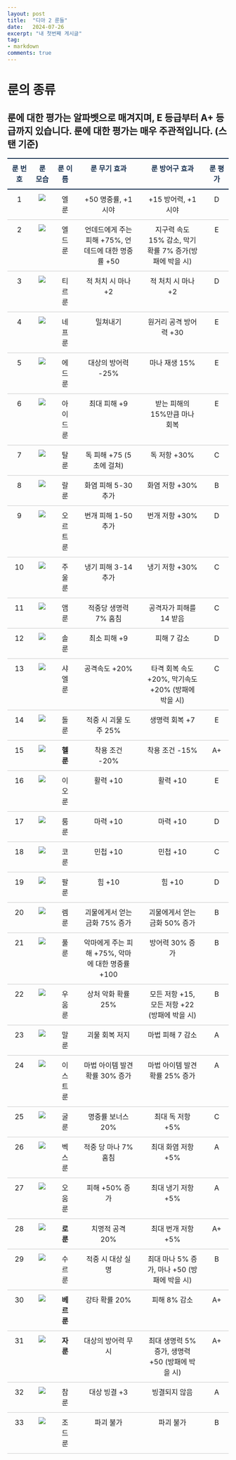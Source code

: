 ```yaml
---
layout: post
title:  "디아 2 룬들"
date:   2024-07-26
excerpt: "내 첫번째 게시글"
tag:
- markdown
comments: true
---
```

<style>
  /* 2way헤더와 라인포인트*/
  table {
      border-collapse: collapse;
      text-align: left;
      line-height: 1.5;
  }
  table thead th {
      text-align: center;
      padding: 10px;
      font-weight: bold;
      vertical-align: top;
      color: #1b3453;
      border-top: 2px solid #1b3453;
      border-bottom: 2px solid #1b3453;
  }
  table tbody th {
      padding: 10px 15px;
      font-weight: bold;
      vertical-align: top;
      border-bottom: 1px solid #ccc;
      background: #f3f6f7;
  }
  table td {
      padding: 10px 15px;
      vertical-align: top;
      border-bottom: 1px solid #ccc;
  }
</style>
# 룬의 종류
## 룬에 대한 평가는 알파벳으로 매겨지며, E 등급부터 A+ 등급까지 있습니다. 룬에 대한 평가는 매우 **주관적**입니다. (스탠 기준)

|룬 번호|룬 모습|룬 이름|룬 무기 효과|룬 방어구 효과|룬 평가|
|:---:|:---:|:---:|:---:|:---:|:---:|
|1|<img src="http://SilverTiger152.github.io/assets/img/El.PNG">|엘 룬|+50 명중률, +1 시야|+15 방어력, +1 시야|D|
|2|<img src="http://SilverTiger152.github.io/assets/img/Eld.PNG">|엘드 룬|언데드에게 주는 피해 +75%, 언데드에 대한 명중률 +50|지구력 속도 15% 감소, 막기 확률 7% 증가(방패에 박을 시)|E|
|3|<img src="http://SilverTiger152.github.io/assets/img/Tir.PNG">|티르 룬|적 처치 시 마나 +2|적 처치 시 마나 +2|D|
|4|<img src="http://SilverTiger152.github.io/assets/img/Nef.PNG">|네프 룬|밀쳐내기|원거리 공격 방어력 +30|E|
|5|<img src="http://SilverTiger152.github.io/assets/img/Ed.PNG">|에드 룬|대상의 방어력 -25%|마나 재생 15%|E|
|6|<img src="http://SilverTiger152.github.io/assets/img/Ith.PNG">|아이드 룬|최대 피해 +9|받는 피해의 15%만큼 마나 회복|E|
|7|<img src="http://SilverTiger152.github.io/assets/img/Tal.PNG">|탈 룬|독 피해 +75 (5초에 걸쳐)|독 저항 +30%|C|
|8|<img src="http://SilverTiger152.github.io/assets/img/Ral.PNG">|랄 룬|화염 피해 5-30 추가|화염 저항 +30%|B|
|9|<img src="http://SilverTiger152.github.io/assets/img/Ort.PNG">|오르트 룬|번개 피해 1-50 추가|번개 저항 +30%|D|
|10|<img src="http://SilverTiger152.github.io/assets/img/Thul.PNG">|주울 룬|냉기 피해 3-14 추가|냉기 저항 +30%|C|
|11|<img src="http://SilverTiger152.github.io/assets/img/Amn.PNG">|앰 룬|적중당 생명력 7% 훔침|공격자가 피해를 14 받음|C|
|12|<img src="http://SilverTiger152.github.io/assets/img/Sol.PNG">|솔 룬|최소 피해 +9|피해 7 감소|D|
|13|<img src="http://SilverTiger152.github.io/assets/img/Sheal.PNG">|샤엘 룬|공격속도 +20%|타격 회복 속도 +20%, 막기속도 +20% (방패에 박을 시)|C|
|14|<img src="http://SilverTiger152.github.io/assets/img/Dol.PNG">|돌 룬|적중 시 괴물 도주 25%|생명력 회복 +7|E|
|15|<img src="http://SilverTiger152.github.io/assets/img/Hel.PNG">|**헬 룬**|착용 조건 -20%|착용 조건 -15%|A+|
|16|<img src="http://SilverTiger152.github.io/assets/img/Io.PNG">|이오 룬|활력 +10|활력 +10|E|
|17|<img src="http://SilverTiger152.github.io/assets/img/Lum.PNG">|룸 룬|마력 +10|마력 +10|D|
|18|<img src="http://SilverTiger152.github.io/assets/img/Ko.PNG">|코 룬|민첩 +10|민첩 +10|C|
|19|<img src="http://SilverTiger152.github.io/assets/img/Fal.PNG">|팔 룬|힘 +10|힘 +10|D|
|20|<img src="http://SilverTiger152.github.io/assets/img/Lem.PNG">|렘 룬|괴물에게서 얻는 금화 75% 증가|괴물에게서 얻는 금화 50% 증가|B|
|21|<img src="http://SilverTiger152.github.io/assets/img/Pul.PNG">|풀 룬|악마에게 주는 피해 +75%, 악마에 대한 명중률 +100|방어력 30% 증가|B|
|22|<img src="http://SilverTiger152.github.io/assets/img/Um.PNG">|우움 룬|상처 악화 확률 25%|모든 저항 +15, 모든 저항 +22 (방패에 박을 시)|B|
|23|<img src="http://SilverTiger152.github.io/assets/img/Mal.PNG">|말 룬|괴물 회복 저지|마법 피해 7 감소|A|
|24|<img src="http://SilverTiger152.github.io/assets/img/Ist.PNG">|이스트 룬|마법 아이템 발견 확률 30% 증가|마법 아이템 발견 확률 25% 증가|A|
|25|<img src="http://SilverTiger152.github.io/assets/img/Gul.PNG">|굴 룬|명중률 보너스 20%|최대 독 저항 +5%|C|
|26|<img src="http://SilverTiger152.github.io/assets/img/Vex.PNG">|벡스 룬|적중 당 마나 7% 훔침|최대 화염 저항 +5%|A|
|27|<img src="http://SilverTiger152.github.io/assets/img/Ohm.PNG">|오움 룬|피해 +50% 증가|최대 냉기 저항 +5%|A|
|28|<img src="http://SilverTiger152.github.io/assets/img/Lo.PNG">|**로 룬**|치명적 공격 20%|최대 번개 저항 +5%|A+|
|29|<img src="http://SilverTiger152.github.io/assets/img/Sur.PNG">|수르 룬|적중 시 대상 실명|최대 마나 5% 증가, 마나 +50 (방패에 박을 시)|B|
|30|<img src="http://SilverTiger152.github.io/assets/img/Ber.PNG">|**베르 룬**|강타 확률 20%|피해 8% 감소|A+|
|31|<img src="http://SilverTiger152.github.io/assets/img/Jah.PNG">|**자 룬**|대상의 방어력 무시|최대 생명력 5% 증가, 생명력 +50 (방패에 박을 시)|A+|
|32|<img src="http://SilverTiger152.github.io/assets/img/Cham.PNG">|참 룬|대상 빙결 +3|빙결되지 않음|A|
|33|<img src="http://SilverTiger152.github.io/assets/img/Zod.PNG">|조드 룬|파괴 불가|파괴 불가|B|
